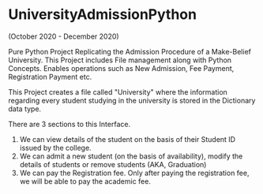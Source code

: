 # UniversityAdmissionPython
(October 2020 - December 2020)

Pure Python Project Replicating the Admission Procedure of a Make-Belief University. This Project includes File management along with Python Concepts. Enables operations such as New Admission, Fee Payment,  Registration Payment etc.

This Project creates a file called "University" where the information regarding every student studying in the university is stored in the Dictionary data type.

There are 3 sections to this Interface. 
1. We can view details of the student on the basis of their Student ID issued by the college.
2. We can admit a new student (on the basis of availability), modify the details of students or remove students (AKA, Graduation)
3. We can pay the Registration fee. Only after paying the registration fee, we will be able to pay the academic fee.
